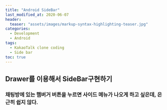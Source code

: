 ```yaml
---
title: "Android SideBar"
last_modified_at: 2020-06-07
header:
  teaser: "assets/images/markup-syntax-highlighting-teaser.jpg"
categories:
  - Development
  - Android
tags:
  - KakaoTalk clone coding
  - Side bar
toc: true
---
```


## Drawer를 이용해서 SideBar구현하기

### 채팅방에 있는 햄버거 버튼을 누르면 사이드 메뉴가 나오게 하고 싶은데, 은근히 쉽지 않다.
